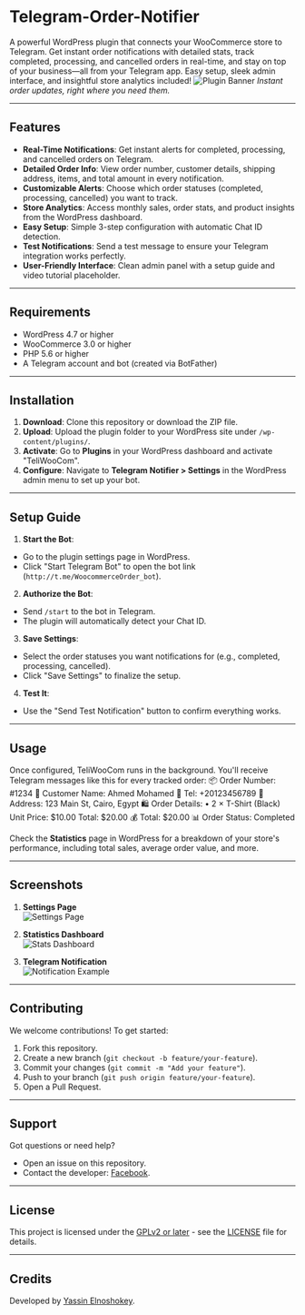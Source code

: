 # Telegram-Order-Notifier
A powerful WordPress plugin that connects your WooCommerce store to Telegram. Get instant order notifications with detailed stats, track completed, processing, and cancelled orders in real-time, and stay on top of your business—all from your Telegram app. Easy setup, sleek admin interface, and insightful store analytics included!
![Plugin Banner]([https://images.unsplash.com/photo-1516321318423-f06f85e504b3?ixlib=rb-4.0.3&auto=format&fit=crop&w=800&h=200&q=80](https://i.ibb.co/XkGMPKyv/Screenshot-2025-03-27-153241.png))  
*Instant order updates, right where you need them.*

---

## Features

- **Real-Time Notifications**: Get instant alerts for completed, processing, and cancelled orders on Telegram.
- **Detailed Order Info**: View order number, customer details, shipping address, items, and total amount in every notification.
- **Customizable Alerts**: Choose which order statuses (completed, processing, cancelled) you want to track.
- **Store Analytics**: Access monthly sales, order stats, and product insights from the WordPress dashboard.
- **Easy Setup**: Simple 3-step configuration with automatic Chat ID detection.
- **Test Notifications**: Send a test message to ensure your Telegram integration works perfectly.
- **User-Friendly Interface**: Clean admin panel with a setup guide and video tutorial placeholder.

---

## Requirements

- WordPress 4.7 or higher
- WooCommerce 3.0 or higher
- PHP 5.6 or higher
- A Telegram account and bot (created via BotFather)

---

## Installation

1. **Download**: Clone this repository or download the ZIP file.
2. **Upload**: Upload the plugin folder to your WordPress site under `/wp-content/plugins/`.
3. **Activate**: Go to **Plugins** in your WordPress dashboard and activate "TeliWooCom".
4. **Configure**: Navigate to **Telegram Notifier > Settings** in the WordPress admin menu to set up your bot.

---

## Setup Guide

1. **Start the Bot**:
- Go to the plugin settings page in WordPress.
- Click "Start Telegram Bot" to open the bot link (`http://t.me/WoocommerceOrder_bot`).
2. **Authorize the Bot**:
- Send `/start` to the bot in Telegram.
- The plugin will automatically detect your Chat ID.
3. **Save Settings**:
- Select the order statuses you want notifications for (e.g., completed, processing, cancelled).
- Click "Save Settings" to finalize the setup.
4. **Test It**:
- Use the "Send Test Notification" button to confirm everything works.

---

## Usage

Once configured, TeliWooCom runs in the background. You'll receive Telegram messages like this for every tracked order:
📦 Order Number: #1234
👤 Customer Name: Ahmed Mohamed
📱 Tel: +20123456789
📍 Address:
123 Main St, Cairo, Egypt
🛍️ Order Details:
• 2 × T-Shirt (Black)
Unit Price: $10.00
Total: $20.00
💰 Total: $20.00
📊 Order Status: Completed

Check the **Statistics** page in WordPress for a breakdown of your store's performance, including total sales, average order value, and more.

---

## Screenshots

1. **Settings Page**  
   ![Settings Page](https://images.unsplash.com/photo-1628260412297-a3377e45006f?ixlib=rb-4.0.3&auto=format&fit=crop&w=600&h=400&q=80)

2. **Statistics Dashboard**  
   ![Stats Dashboard](https://images.unsplash.com/photo-1551288049-b11d4a0c77d7?ixlib=rb-4.0.3&auto=format&fit=crop&w=600&h=400&q=80)

3. **Telegram Notification**  
   ![Notification Example](https://picsum.photos/300/500?random=1)

---

## Contributing

We welcome contributions! To get started:
1. Fork this repository.
2. Create a new branch (`git checkout -b feature/your-feature`).
3. Commit your changes (`git commit -m "Add your feature"`).
4. Push to your branch (`git push origin feature/your-feature`).
5. Open a Pull Request.

---

## Support

Got questions or need help?  
- Open an issue on this repository.  
- Contact the developer: [Facebook](https://fb.com/yassinelnoshokey).

---

## License

This project is licensed under the [GPLv2 or later](https://www.gnu.org/licenses/gpl-2.0.html) - see the [LICENSE](LICENSE) file for details.

---

## Credits

Developed by [Yassin Elnoshokey](https://fb.com/yassinelnoshokey).
